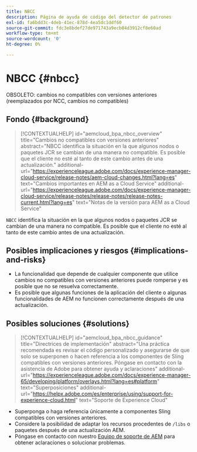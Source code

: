 ```yaml
---
title: NBCC
description: Página de ayuda de código del detector de patrones
exl-id: fa6bdd3c-4deb-41ec-878d-4ea5dc1ddf60
source-git-commit: fdc3e8bdef27de971743a9ecb04d3912cf8e60ad
workflow-type: tm+mt
source-wordcount: '0'
ht-degree: 0%

---
```


# NBCC {#nbcc}

OBSOLETO: cambios no compatibles con versiones anteriores (reemplazados por NCC, cambios no compatibles)

## Fondo {#background}

>[!CONTEXTUALHELP]
>id="aemcloud_bpa_nbcc_overview"
>title="Cambios no compatibles con versiones anteriores"
>abstract="NBCC identifica la situación en la que algunos nodos o paquetes JCR se cambian de una manera no compatible. Es posible que el cliente no esté al tanto de este cambio antes de una actualización."
>additional-url="https://experienceleague.adobe.com/docs/experience-manager-cloud-service/release-notes/aem-cloud-changes.html?lang=es" text="Cambios importantes en AEM as a Cloud Service"
>additional-url="https://experienceleague.adobe.com/docs/experience-manager-cloud-service/release-notes/release-notes/release-notes-current.html?lang=es" text="Notas de la versión para AEM as a Cloud Service"

`NBCC` identifica la situación en la que algunos nodos o paquetes JCR se cambian de una manera no compatible. Es posible que el cliente no esté al tanto de este cambio antes de una actualización.

## Posibles implicaciones y riesgos {#implications-and-risks}

* La funcionalidad que depende de cualquier componente que utilice cambios no compatibles con versiones anteriores puede romperse y es posible que no se resuelva correctamente.
* Es posible que algunas funciones de la aplicación del cliente o algunas funcionalidades de AEM no funcionen correctamente después de una actualización.

## Posibles soluciones {#solutions}

>[!CONTEXTUALHELP]
>id="aemcloud_bpa_nbcc_guidance"
>title="Directrices de implementación"
>abstract="Una práctica recomendada es revisar el código personalizado y asegurarse de que solo se superponen o hacen referencia a los componentes de Sling compatibles con versiones anteriores. Póngase en contacto con la asistencia de Adobe para obtener ayuda y aclaraciones"
>additional-url="https://experienceleague.adobe.com/docs/experience-manager-65/developing/platform/overlays.html?lang=es#platform" text="Superposiciones"
>additional-url="https://helpx.adobe.com/es/enterprise/using/support-for-experience-cloud.html" text="Soporte de Experience Cloud"

* Superponga o haga referencia únicamente a componentes Sling compatibles con versiones anteriores.
* Considere la posibilidad de adaptar los recursos procedentes de `/libs` o paquetes después de una actualización AEM.
* Póngase en contacto con nuestro [Equipo de soporte de AEM](https://helpx.adobe.com/es/enterprise/using/support-for-experience-cloud.html) para obtener aclaraciones o solucionar problemas.
